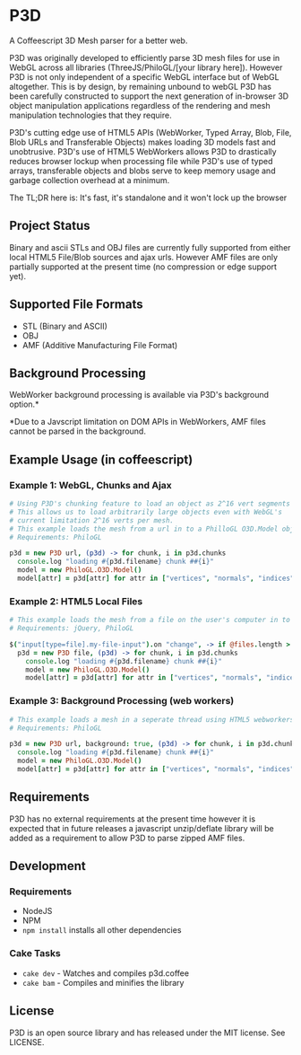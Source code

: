 P3D
====

A Coffeescript 3D Mesh parser for a better web.

P3D was originally developed to efficiently parse 3D mesh files for use in WebGL across all libraries (ThreeJS/PhiloGL/[your library here]). However P3D is not only independent of a specific WebGL interface but of WebGL altogether. This is by design, by remaining unbound to webGL P3D has been carefully constructed to support the next generation of in-browser 3D object manipulation applications regardless of the rendering and mesh manipulation technologies that they require.

P3D's cutting edge use of HTML5 APIs (WebWorker, Typed Array, Blob, File, Blob URLs and Transferable Objects) makes loading 3D models fast and unobtrusive. P3D's use of HTML5 WebWorkers allows P3D to drastically reduces browser lockup when processing file while P3D's use of typed arrays, transferable objects and blobs serve to keep memory usage and garbage collection overhead at a minimum.

The TL;DR here is: It's fast, it's standalone and it won't lock up the browser


Project Status
---------------

Binary and ascii STLs and OBJ files are currently fully supported from either local HTML5 File/Blob sources and ajax urls. However AMF files are only partially supported at the present time (no compression or edge support yet).


Supported File Formats
------------------------

* STL (Binary and ASCII)
* OBJ
* AMF (Additive Manufacturing File Format)


Background Processing
-----------------------
WebWorker background processing is available via P3D's background option.*

*Due to a Javscript limitation on DOM APIs in WebWorkers, AMF files cannot be parsed in the background.


Example Usage (in coffeescript)
--------------------------------

### Example 1: WebGL, Chunks and Ajax

```coffeescript
# Using P3D's chunking feature to load an object as 2^16 vert segments
# This allows us to load arbitrarily large objects even with WebGL's
# current limitation 2^16 verts per mesh.
# This example loads the mesh from a url in to a PhilloGL O3D.Model object.
# Requirements: PhiloGL

p3d = new P3D url, (p3d) -> for chunk, i in p3d.chunks
  console.log "loading #{p3d.filename} chunk ##{i}"
  model = new PhiloGL.O3D.Model()
  model[attr] = p3d[attr] for attr in ["vertices", "normals", "indices"]
```


### Example 2: HTML5 Local Files

```coffeescript
# This example loads the mesh from a file on the user's computer in to a PhilloGL O3D.Model object.
# Requirements: jQuery, PhiloGL

$("input[type=file].my-file-input").on "change", -> if @files.length > 0
  p3d = new P3D file, (p3d) -> for chunk, i in p3d.chunks
    console.log "loading #{p3d.filename} chunk ##{i}"
    model = new PhiloGL.O3D.Model()
    model[attr] = p3d[attr] for attr in ["vertices", "normals", "indices"]
```


### Example 3: Background Processing (web workers)

```coffeescript
# This example loads a mesh in a seperate thread using HTML5 webworkers and transferable objects
# Requirements: PhiloGL

p3d = new P3D url, background: true, (p3d) -> for chunk, i in p3d.chunks
  console.log "loading #{p3d.filename} chunk ##{i}"
  model = new PhiloGL.O3D.Model()
  model[attr] = p3d[attr] for attr in ["vertices", "normals", "indices"]
```


Requirements
-------------

P3D has no external requirements at the present time however it is expected that in future releases a javascript unzip/deflate library will be added as a requirement to allow P3D to parse zipped AMF files.


Development
------------

### Requirements

* NodeJS
* NPM
* `npm install` installs all other dependencies

### Cake Tasks

* `cake dev` - Watches and compiles p3d.coffee
* `cake bam` - Compiles and minifies the library


License
--------

P3D is an open source library and has released under the MIT license. See LICENSE.
